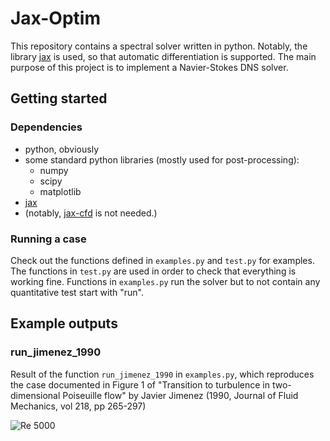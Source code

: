 # Jax-Optim

This repository contains a spectral solver written in python. Notably, the
library [jax](https://github.com/google/jax) is used, so that automatic
differentiation is supported. The main purpose of this project is to implement a
Navier-Stokes DNS solver. 

## Getting started

### Dependencies

- python, obviously
- some standard python libraries (mostly used for post-processing):
    - numpy
    - scipy
    - matplotlib
- [jax](https://github.com/google/jax)
- (notably, [jax-cfd](https://github.com/google/jax-cfd) is not needed.)

### Running a case

Check out the functions defined in `examples.py` and `test.py` for examples. The
functions in `test.py` are used in order to check that everything is working
fine. Functions in `examples.py` run the solver but to not contain any
quantitative test start with "run".

## Example outputs

### run_jimenez_1990

Result of the function `run_jimenez_1990` in `examples.py`, which reproduces the
case documented in Figure 1 of "Transition to turbulence in two-dimensional
Poiseuille flow" by Javier Jimenez (1990, Journal of Fluid Mechanics, vol 218,
pp 265-297)

![Re 5000]( ./img/Re_5000_jimenez_1990.gif )

